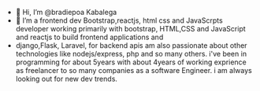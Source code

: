- 👋 Hi, I’m @bradiepoa Kabalega
- 👀 I’m a frontend dev  Bootstrap,reactjs, html css and JavaScrpts developer working primarily with  bootstrap, HTML,CSS and JavaScript and reactjs to build frontend applications and
- django,Flask, Laravel, for backend apis am also passionate about other technologies like nodejs/express, php and so many others. i've been in programming for about 5years with about 
4years of working exprience as freelancer to so many companies as a software Engineer. i am always looking out for new dev trends.
